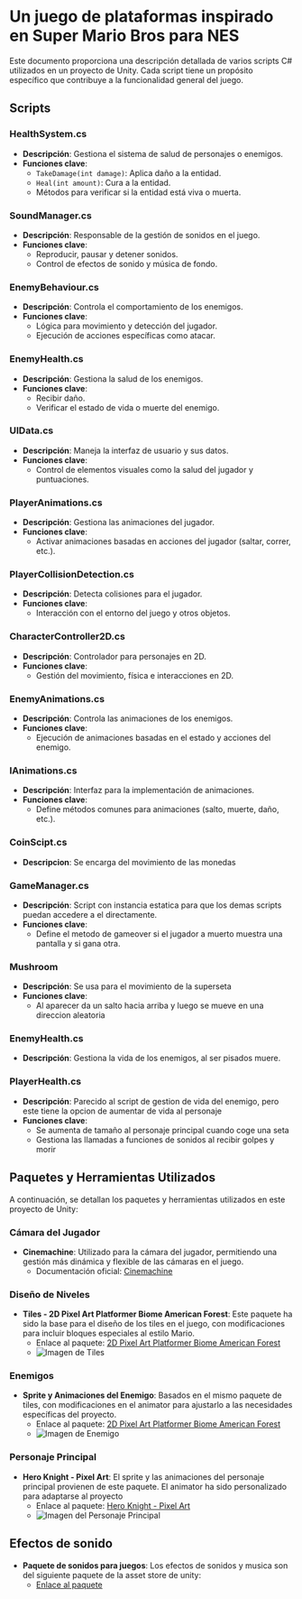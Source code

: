 # Un juego de plataformas inspirado en Super Mario Bros para NES

Este documento proporciona una descripción detallada de varios scripts C# utilizados en un proyecto de Unity. Cada script tiene un propósito específico que contribuye a la funcionalidad general del juego.

## Scripts

### HealthSystem.cs
- **Descripción**: Gestiona el sistema de salud de personajes o enemigos.
- **Funciones clave**:
  - `TakeDamage(int damage)`: Aplica daño a la entidad.
  - `Heal(int amount)`: Cura a la entidad.
  - Métodos para verificar si la entidad está viva o muerta.

### SoundManager.cs
- **Descripción**: Responsable de la gestión de sonidos en el juego.
- **Funciones clave**:
  - Reproducir, pausar y detener sonidos.
  - Control de efectos de sonido y música de fondo.

### EnemyBehaviour.cs
- **Descripción**: Controla el comportamiento de los enemigos.
- **Funciones clave**:
  - Lógica para movimiento y detección del jugador.
  - Ejecución de acciones específicas como atacar.

### EnemyHealth.cs
- **Descripción**: Gestiona la salud de los enemigos.
- **Funciones clave**:
  - Recibir daño.
  - Verificar el estado de vida o muerte del enemigo.

### UIData.cs
- **Descripción**: Maneja la interfaz de usuario y sus datos.
- **Funciones clave**:
  - Control de elementos visuales como la salud del jugador y puntuaciones.

### PlayerAnimations.cs
- **Descripción**: Gestiona las animaciones del jugador.
- **Funciones clave**:
  - Activar animaciones basadas en acciones del jugador (saltar, correr, etc.).

### PlayerCollisionDetection.cs
- **Descripción**: Detecta colisiones para el jugador.
- **Funciones clave**:
  - Interacción con el entorno del juego y otros objetos.

### CharacterController2D.cs
- **Descripción**: Controlador para personajes en 2D.
- **Funciones clave**:
  - Gestión del movimiento, física e interacciones en 2D.

### EnemyAnimations.cs
- **Descripción**: Controla las animaciones de los enemigos.
- **Funciones clave**:
  - Ejecución de animaciones basadas en el estado y acciones del enemigo.

### IAnimations.cs
- **Descripción**: Interfaz para la implementación de animaciones.
- **Funciones clave**:
  - Define métodos comunes para animaciones (salto, muerte, daño, etc.).

### CoinScipt.cs
- **Descripcion**: Se encarga del movimiento de las monedas

### GameManager.cs
- **Descripción**: Script con instancia estatica para que los demas scripts puedan accedere a el directamente.
- **Funciones clave**:
    - Define el metodo de gameover si el jugador a muerto muestra una pantalla y si gana otra.

### Mushroom
- **Descripción**: Se usa para el movimiento de la superseta
- **Funciones clave**:
    - Al aparecer da un salto hacia arriba y luego se mueve en una direccion aleatoria

### EnemyHealth.cs
- **Descripción**: Gestiona la vida de los enemigos, al ser pisados muere.

### PlayerHealth.cs
- **Descripción**: Parecido al script de gestion de vida del enemigo, pero este tiene la opcion de aumentar de vida al personaje
- **Funciones clave**:
    - Se aumenta de tamaño al personaje principal cuando coge una seta
    - Gestiona las llamadas a funciones de sonidos al recibir golpes y morir

## Paquetes y Herramientas Utilizados

A continuación, se detallan los paquetes y herramientas utilizados en este proyecto de Unity:

### Cámara del Jugador
- **Cinemachine**: Utilizado para la cámara del jugador, permitiendo una gestión más dinámica y flexible de las cámaras en el juego. 
  - Documentación oficial: [Cinemachine](https://docs.unity3d.com/Packages/com.unity.cinemachine@2.9/manual/index.html)

### Diseño de Niveles
- **Tiles - 2D Pixel Art Platformer Biome American Forest**: Este paquete ha sido la base para el diseño de los tiles en el juego, con modificaciones para incluir bloques especiales al estilo Mario.
  - Enlace al paquete: [2D Pixel Art Platformer Biome American Forest](https://assetstore.unity.com/packages/p/2d-pixel-art-platformer-biome-american-forest-255694)
  - ![Imagen de Tiles](https://assetstorev1-prd-cdn.unity3d.com/key-image/f7934ebb-d577-4a7d-8e81-62651e669484.webp)

### Enemigos
- **Sprite y Animaciones del Enemigo**: Basados en el mismo paquete de tiles, con modificaciones en el animator para ajustarlo a las necesidades específicas del proyecto.
  - Enlace al paquete: [2D Pixel Art Platformer Biome American Forest](https://assetstore.unity.com/packages/p/2d-pixel-art-platformer-biome-american-forest-255694)
  - ![Imagen de Enemigo](https://assetstorev1-prd-cdn.unity3d.com/key-image/8757df60-3816-4a96-b47a-710be9843d72.webp)

### Personaje Principal
- **Hero Knight - Pixel Art**: El sprite y las animaciones del personaje principal provienen de este paquete. El animator ha sido personalizado para adaptarse al proyecto
  - Enlace al paquete: [Hero Knight - Pixel Art](https://assetstore.unity.com/packages/2d/characters/hero-knight-pixel-art-165188)
  - ![Imagen del Personaje Principal](https://assetstorev1-prd-cdn.unity3d.com/key-image/3fb94689-c52f-4e43-82af-a20f5524fecb.webp)

## Efectos de sonido
- **Paquete de sonidos para juegos**: Los efectos de sonidos y musica son del siguiente paquete de la asset store de unity:
    - [Enlace al paquete](https://assetstore.unity.com/packages/audio/sound-fx/cute-ui-interact-sound-effects-pack-239488)